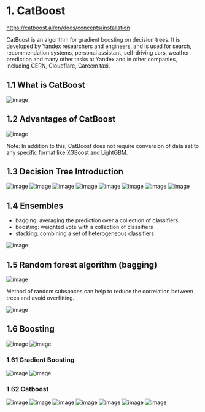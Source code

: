 # 1. CatBoost

https://catboost.ai/en/docs/concepts/installation

CatBoost is an algorithm for gradient boosting on decision trees. It is developed by Yandex researchers and engineers, and is used for search, recommendation systems, personal assistant, self-driving cars, weather prediction and many other tasks at Yandex and in other companies, including CERN, Cloudflare, Careem taxi.

## 1.1 What is CatBoost

![image](https://user-images.githubusercontent.com/60442877/157367429-1cae84d5-a4ff-48cb-b305-e618ecc3d7cf.png)

## 1.2 Advantages of CatBoost 

![image](https://user-images.githubusercontent.com/60442877/157368102-dbd1f527-6340-4e30-9630-f05889336a5d.png)

Note: In addition to this, CatBoost does not require conversion of data set to any specific format like XGBoost and LightGBM.

## 1.3 Decision Tree Introduction 

![image](https://user-images.githubusercontent.com/60442877/157383012-8e220867-f61c-4176-9fda-11d4daa60110.png)
![image](https://user-images.githubusercontent.com/60442877/157383031-5d120b4d-a5fe-4cc1-8179-a64a1bd70ee4.png)
![image](https://user-images.githubusercontent.com/60442877/157383310-9e6cbec1-81ff-4ef2-95b0-c6ff5a10627a.png)
![image](https://user-images.githubusercontent.com/60442877/157383365-50c8e69b-0cb7-4695-814b-928ec1845ac3.png)
![image](https://user-images.githubusercontent.com/60442877/157383411-dbb020ef-dc9e-4bb9-8bd7-13aa180cf0e8.png)
![image](https://user-images.githubusercontent.com/60442877/157383463-95004f2f-9d53-4e31-8f07-0ae36b164829.png)
![image](https://user-images.githubusercontent.com/60442877/157383474-52797169-ca13-4c6d-ac5f-069f6ee6b1d0.png)
![image](https://user-images.githubusercontent.com/60442877/157383597-680761fc-2c27-4308-9785-6db86d017cd2.png)

## 1.4 Ensembles

- bagging: averaging the prediction over a collection of classifiers
- boosting: weighted vote with a collection of classifiers
- stacking: combining a set of heterogeneous classifiers

![image](https://user-images.githubusercontent.com/60442877/157384357-dd1e8b01-1e28-4228-901c-3d87765d97a8.png)

## 1.5 Random forest algorithm (bagging)

![image](https://user-images.githubusercontent.com/60442877/157384678-8ee0a2b6-cebc-4fc0-a155-a156fccf0f62.png)

Method of random subspaces can help to reduce the correlation between trees and avoid overfitting.

![image](https://user-images.githubusercontent.com/60442877/157384977-f5877e29-f311-4fa2-aadb-2f6c21899b4a.png)

## 1.6 Boosting

![image](https://user-images.githubusercontent.com/60442877/157385122-6d720b22-b063-4c08-a7c0-4d8f51f1d930.png)
![image](https://user-images.githubusercontent.com/60442877/157385199-ad45daf7-c649-453c-aebd-7fc7708831e3.png)

### 1.61 Gradient Boosting

![image](https://user-images.githubusercontent.com/60442877/157385480-8abb1a7c-0878-4714-b841-1a75ebf034bf.png)
![image](https://user-images.githubusercontent.com/60442877/157385563-d2546664-f5ed-4873-83ea-4f804c13fe54.png)

### 1.62 Catboost

![image](https://user-images.githubusercontent.com/60442877/157390908-cf8678b7-6d37-4b55-b47e-b2eaf84ca123.png)
![image](https://user-images.githubusercontent.com/60442877/157390990-b54a4ecb-8ccb-492a-917e-ac3cda8e1e60.png)
![image](https://user-images.githubusercontent.com/60442877/157391056-3ef35fbe-838e-49bc-81ec-ef606fd8788e.png)
![image](https://user-images.githubusercontent.com/60442877/157391107-df1f296b-0c5c-4c52-8954-3ea79ddc561f.png)
![image](https://user-images.githubusercontent.com/60442877/157391129-477e3ba4-bbe0-45fb-b703-7eeacb802cb6.png)
![image](https://user-images.githubusercontent.com/60442877/157391177-e71554f8-9784-47d4-a194-0bc024c04340.png)
![image](https://user-images.githubusercontent.com/60442877/157391351-6c1d9162-f7c5-41f3-8919-08ced03911e1.png)





